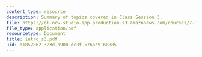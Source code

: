 ```yaml
---
content_type: resource
description: Summary of topics covered in Class Session 3.
file: https://ol-ocw-studio-app-production.s3.amazonaws.com/courses/7-340-ubiquitination-the-proteasome-and-human-disease-fall-2004/d1852862323da900dc3f576ac9168885_intro_s3.pdf
file_type: application/pdf
resourcetype: Document
title: intro_s3.pdf
uid: d1852862-323d-a900-dc3f-576ac9168885
---
```

